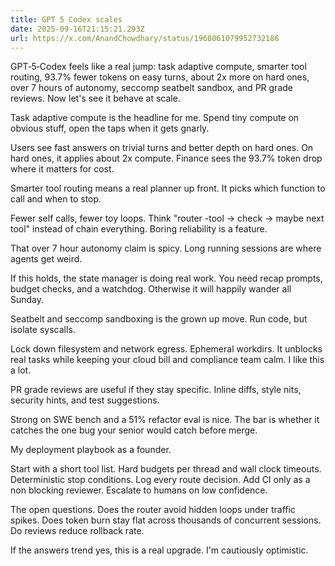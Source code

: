 ```yaml
---
title: GPT 5 Codex scales
date: 2025-09-16T21:15:21.293Z
url: https://x.com/AnandChowdhary/status/1968061079952732186
---
```


GPT‑5‑Codex feels like a real jump: task adaptive compute, smarter tool routing, 93.7% fewer tokens on easy turns, about 2x more on hard ones, over 7 hours of autonomy, seccomp seatbelt sandbox, and PR grade reviews. Now let's see it behave at scale.  
  
Task adaptive compute is the headline for me. Spend tiny compute on obvious stuff, open the taps when it gets gnarly.  
  
Users see fast answers on trivial turns and better depth on hard ones. On hard ones, it applies about 2x compute. Finance sees the 93.7% token drop where it matters for cost.  
  
Smarter tool routing means a real planner up front. It picks which function to call and when to stop.  
  
Fewer self calls, fewer toy loops. Think "router -tool -> check -> maybe next tool" instead of chain everything. Boring reliability is a feature.  
  
That over 7 hour autonomy claim is spicy. Long running sessions are where agents get weird.  
  
If this holds, the state manager is doing real work. You need recap prompts, budget checks, and a watchdog. Otherwise it will happily wander all Sunday.  
  
Seatbelt and seccomp sandboxing is the grown up move. Run code, but isolate syscalls.  
  
Lock down filesystem and network egress. Ephemeral workdirs. It unblocks real tasks while keeping your cloud bill and compliance team calm. I like this a lot.  
  
PR grade reviews are useful if they stay specific. Inline diffs, style nits, security hints, and test suggestions.  
  
Strong on SWE bench and a 51% refactor eval is nice. The bar is whether it catches the one bug your senior would catch before merge.  
  
My deployment playbook as a founder.  
  
Start with a short tool list. Hard budgets per thread and wall clock timeouts. Deterministic stop conditions. Log every route decision. Add CI only as a non blocking reviewer. Escalate to humans on low confidence.  
  
The open questions. Does the router avoid hidden loops under traffic spikes. Does token burn stay flat across thousands of concurrent sessions. Do reviews reduce rollback rate.  
  
If the answers trend yes, this is a real upgrade. I'm cautiously optimistic.
